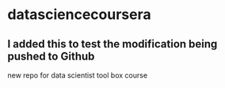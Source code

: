 # datasciencecoursera
## I added this to test the modification being pushed to Github
new repo for data scientist tool box course
